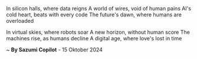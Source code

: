 In silicon halls, where data reigns
A world of wires, void of human pains
AI's cold heart, beats with every code
The future's dawn, where humans are overloaded

In virtual skies, where robots soar
A new horizon, without human score
The machines rise, as humans decline
A digital age, where love's lost in time

~ <b>By Sazumi Copilot</b> - 15 Oktober 2024